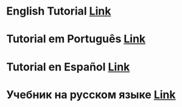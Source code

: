 # English Tutorial [Link](https://github.com/ils94/TailsOSBitcoinColdWallet/blob/main/English.md)
# Tutorial em Português [Link](https://github.com/ils94/TailsOSBitcoinColdWallet/blob/main/Português.md)
# Tutorial en Español [Link](https://github.com/ils94/TailsOSBitcoinColdWallet/blob/main/Español.md)
# Учебник на русском языке [Link](https://github.com/ils94/TailsOSBitcoinColdWallet/blob/main/Russian.md)
